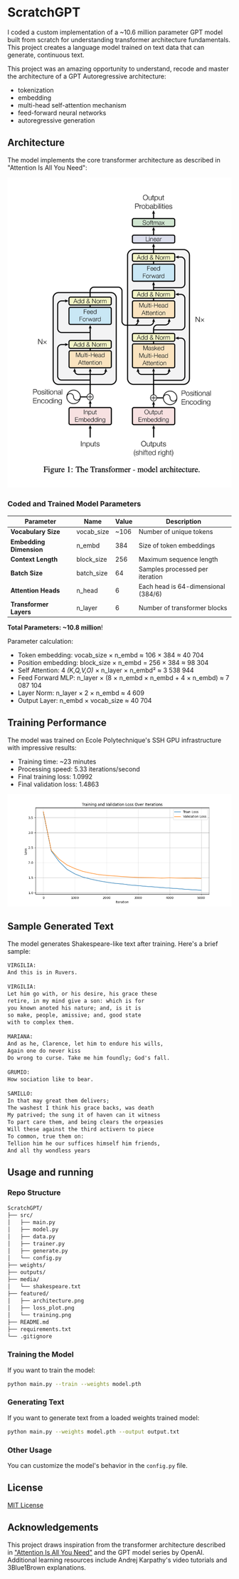 # ScratchGPT

I coded a custom implementation of a ~10.6 million parameter GPT model built from scratch for understanding transformer architecture fundamentals. This project creates a language model trained on text data that can generate, continuous text.

This project was an amazing opportunity to understand, recode and master the architecture of a GPT Autoregressive architecture:
- tokenization
- embedding
- multi-head self-attention mechanism
- feed-forward neural networks
- autoregressive generation




## Architecture

The model implements the core transformer architecture as described in "Attention Is All You Need":

![Transformer Architecture](featured/architecture.png)


### Coded and Trained Model Parameters

| **Parameter** | **Name** | **Value** | **Description** |
|-----------|-------|-------|-------------|
| **Vocabulary Size**| vocab_size | ~106 | Number of unique tokens |
| **Embedding Dimension** | n_embd | 384 | Size of token embeddings |
| **Context Length** | block_size | 256 | Maximum sequence length |
| **Batch Size** | batch_size | 64 | Samples processed per iteration |
| **Attention Heads** | n_head | 6 | Each head is 64-dimensional (384/6) |
| **Transformer Layers** | n_layer | 6 | Number of transformer blocks |

**Total Parameters: ~10.8 million**!

Parameter calculation:
- Token embedding: vocab_size × n_embd ≈ 106 × 384 ≈ 40 704
- Position embedding: block_size × n_embd = 256 × 384 ≈ 98 304
- Self Attention: 4 *(K,Q,V,O)* × n_layer × n_embd² ≈ 3 538 944
- Feed Forward MLP: n_layer × (8 × n_embd × n_embd + 4 × n_embd) ≈ 7 087 104
- Layer Norm: n_layer × 2 × n_embd ≈ 4 609
- Output Layer: n_embd × vocab_size ≈ 40 704


## Training Performance

The model was trained on Ecole Polytechnique's SSH GPU infrastructure with impressive results:

- Training time: ~23 minutes
- Processing speed: 5.33 iterations/second
- Final training loss: 1.0992
- Final validation loss: 1.4863

![Loss Evolution](featured/loss_plot.png)


## Sample Generated Text

The model generates Shakespeare-like text after training. Here's a brief sample:

```
VIRGILIA:
And this is in Ruvers.

VIRGILIA:
Let him go with, or his desire, his grace these
retire, in my mind give a son: which is for
you known anoted his nature; and, is it is
so make, people, amissive; and, good state
with to complex them.

MARIANA:
And as he, Clarence, let him to endure his wills,
Again one do never kiss
Do wrong to curse. Take me him foundly; God's fall.

GRUMIO:
How sociation like to bear.

SAMILLO:
In that may great them delivers;
The washest I think his grace backs, was death
My patrived; the sung it of haven can it witness
To part care them, and being clears the orpeasies
Will these against the third activern to piece
To common, true them on:
Tellion him he our suffices himself him friends,
And all thy wondless years
```



## Usage and running


### Repo Structure

```
ScratchGPT/
├── src/
│   ├── main.py
│   ├── model.py
│   ├── data.py
│   ├── trainer.py
│   ├── generate.py
│   └── config.py
├── weights/
├── outputs/
├── media/
│   └── shakespeare.txt
├── featured/
│   ├── architecture.png
│   ├── loss_plot.png
│   └── training.png
├── README.md
├── requirements.txt
└── .gitignore
```

### Training the Model

If you want to train the model:

```bash
python main.py --train --weights model.pth
```

### Generating Text

If you want to generate text from a loaded weights trained model:

```bash
python main.py --weights model.pth --output output.txt
```

### Other Usage

You can customize the model's behavior in the `config.py` file.




## License

[MIT License](LICENSE)

## Acknowledgements

This project draws inspiration from the transformer architecture described in ["Attention Is All You Need"](https://arxiv.org/abs/1706.03762) and the GPT model series by OpenAI. Additional learning resources include Andrej Karpathy's video tutorials and 3Blue1Brown explanations.